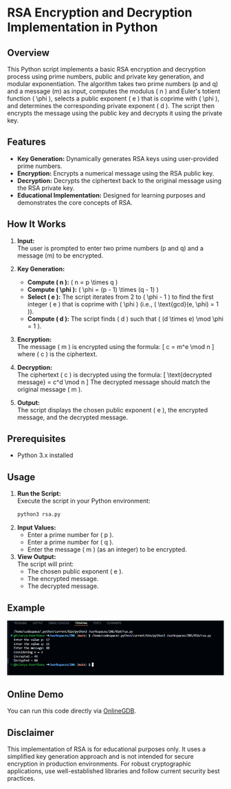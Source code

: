 # RSA Encryption and Decryption Implementation in Python

## Overview
This Python script implements a basic RSA encryption and decryption process using prime numbers, public and private key generation, and modular exponentiation. The algorithm takes two prime numbers (p and q) and a message (m) as input, computes the modulus \( n \) and Euler's totient function \( \phi \), selects a public exponent \( e \) that is coprime with \( \phi \), and determines the corresponding private exponent \( d \). The script then encrypts the message using the public key and decrypts it using the private key.

## Features
- **Key Generation:** Dynamically generates RSA keys using user-provided prime numbers.
- **Encryption:** Encrypts a numerical message using the RSA public key.
- **Decryption:** Decrypts the ciphertext back to the original message using the RSA private key.
- **Educational Implementation:** Designed for learning purposes and demonstrates the core concepts of RSA.

## How It Works
1. **Input:**  
   The user is prompted to enter two prime numbers (p and q) and a message (m) to be encrypted.
   
2. **Key Generation:**  
   - **Compute \( n \):** \( n = p \times q \)
   - **Compute \( \phi \):** \( \phi = (p - 1) \times (q - 1) \)
   - **Select \( e \):** The script iterates from 2 to \( \phi - 1 \) to find the first integer \( e \) that is coprime with \( \phi \) (i.e., \( \text{gcd}(e, \phi) = 1 \)).
   - **Compute \( d \):** The script finds \( d \) such that \( (d \times e) \mod \phi = 1 \).

3. **Encryption:**  
   The message \( m \) is encrypted using the formula:
   \[
   c = m^e \mod n
   \]
   where \( c \) is the ciphertext.

4. **Decryption:**  
   The ciphertext \( c \) is decrypted using the formula:
   \[
   \text{decrypted message} = c^d \mod n
   \]
   The decrypted message should match the original message \( m \).

5. **Output:**  
   The script displays the chosen public exponent \( e \), the encrypted message, and the decrypted message.

## Prerequisites
- Python 3.x installed

## Usage
1. **Run the Script:**  
   Execute the script in your Python environment:
   ```bash
   python3 rsa.py
   ```
2. **Input Values:**  
   - Enter a prime number for \( p \).
   - Enter a prime number for \( q \).
   - Enter the message \( m \) (as an integer) to be encrypted.
3. **View Output:**  
   The script will print:
   - The chosen public exponent \( e \).
   - The encrypted message.
   - The decrypted message.

## Example

![alt text](image.png)


## Online Demo
You can run this code directly via [OnlineGDB](https://onlinegdb.com/dehaPA5z8).

## Disclaimer
This implementation of RSA is for educational purposes only. It uses a simplified key generation approach and is not intended for secure encryption in production environments. For robust cryptographic applications, use well-established libraries and follow current security best practices.

